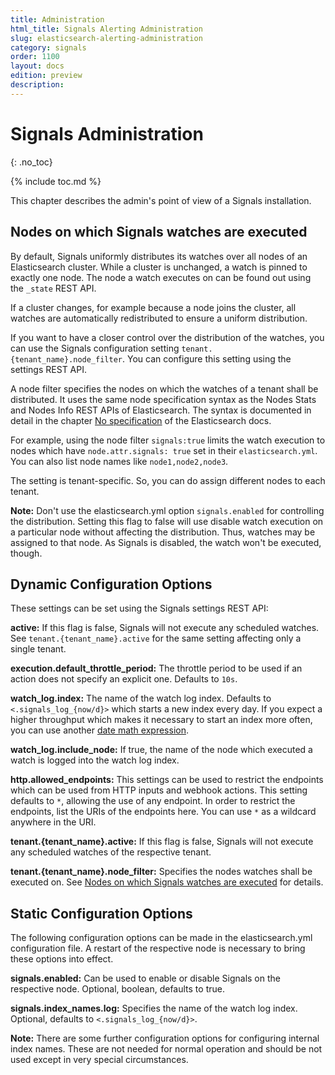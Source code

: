 ```yaml
---
title: Administration
html_title: Signals Alerting Administration
slug: elasticsearch-alerting-administration
category: signals
order: 1100
layout: docs
edition: preview
description: 
---
```


<!--- Copyright 2019 floragunn GmbH -->

# Signals Administration
{: .no_toc}

{% include toc.md %}

This chapter describes the admin's point of view of a Signals installation.

## Nodes on which Signals watches are executed

By default, Signals uniformly distributes its watches over all nodes of an Elasticsearch cluster. While a cluster is unchanged, a watch is pinned to exactly one node. The node a watch executes on can be found out using the `_state` REST API.

If a cluster changes, for example because a node joins the cluster, all watches are automatically redistributed to ensure a uniform distribution.

If you want to have a closer control over the distribution of the watches, you can use the Signals configuration setting `tenant.{tenant_name}.node_filter`. You can configure this setting using the settings REST API.

A node filter specifies the nodes on which the watches of a tenant shall be distributed. It uses the same node specification syntax as the Nodes Stats and Nodes Info REST APIs of Elasticsearch. The syntax is documented in detail in the chapter [No specification](https://www.elastic.co/guide/en/elasticsearch/reference/current/cluster.html) of the Elasticsearch docs.

For example, using the node filter `signals:true` limits the watch execution to nodes which have `node.attr.signals: true` set in their `elasticsearch.yml`. You can also list node names like `node1,node2,node3`. 

The setting is tenant-specific. So, you can do assign different nodes to each tenant.

**Note:** Don't use the elasticsearch.yml option `signals.enabled` for controlling the distribution. Setting this flag to false will use disable watch execution on a particular node without affecting the distribution. Thus, watches may be assigned to that node. As Signals is disabled, the watch won't be executed, though.


## Dynamic Configuration Options

These settings can be set using the Signals settings REST API:

**active:** If this flag is false, Signals will not execute any scheduled watches. See `tenant.{tenant_name}.active` for the same setting affecting only a single tenant.

**execution.default_throttle_period:** The throttle period to be used if an action does not specify an explicit one. Defaults to `10s`. 

**watch_log.index:** The name of the watch log index. Defaults to `<.signals_log_{now/d}>` which starts a new index every day. If you expect a higher throughput which makes it necessary to start an index more often, you can use another [date math expression](https://www.elastic.co/guide/en/elasticsearch/reference/current/date-math-index-names.html).

**watch_log.include_node:** If true, the name of the node which executed a watch is logged into the watch log index.

**http.allowed_endpoints:** This settings can be used to restrict the endpoints which can be used from HTTP inputs and webhook actions. This setting defaults to `*`, allowing the use of any endpoint. In order to restrict the endpoints, list the URIs of the endpoints here. You can use `*` as a wildcard anywhere in the URI.

**tenant.{tenant_name}.active:** If this flag is false, Signals will not execute any scheduled watches of the respective tenant.

**tenant.{tenant_name}.node_filter:** Specifies the nodes watches shall be executed on. See [Nodes on which Signals watches are executed](#Nodes-on-which-Signals-watches-are-executed) for details.





## Static Configuration Options

The following configuration options can be made in the elasticsearch.yml configuration file. A restart of the respective node is necessary to bring these options into effect.

**signals.enabled:** Can be used to enable or disable Signals on the respective node. Optional, boolean, defaults to true.

**signals.index_names.log:** Specifies the name of the watch log index. Optional, defaults to `<.signals_log_{now/d}>`.

**Note:** There are some further configuration options for configuring internal index names. These are not needed for normal operation and should be not used except in very special circumstances.


